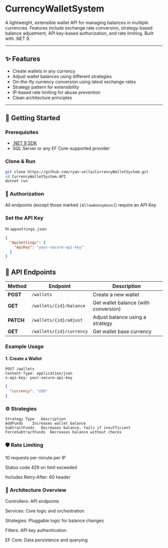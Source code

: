 # CurrencyWalletSystem

A lightweight, extensible wallet API for managing balances in multiple currencies. Features include exchange rate conversion, strategy-based balance adjustment, API key-based authorization, and rate limiting. Built with .NET 9.

---

## ✨ Features

- Create wallets in any currency
- Adjust wallet balances using different strategies
- On-the-fly currency conversion using latest exchange rates
- Strategy pattern for extensibility
- IP-based rate limiting for abuse prevention
- Clean architecture principles

---

## 🚀 Getting Started

### Prerequisites

- [.NET 9 SDK](https://dotnet.microsoft.com/en-us/download)
- SQL Server or any EF Core-supported provider

### Clone & Run

```bash
git clone https://github.com/ryan-vella/CurrencyWalletSystem.git
cd CurrencyWalletSystem.API
dotnet run
```

### 🔑 Authorization
All endpoints (except those marked `[AllowAnonymous]`) require an API Key.

### Set the API Key
In `appsettings.json`:

```json
{
  "ApiSettings": {
    "ApiKey": "your-secure-api-key"
  }
}
```

## 🧪 API Endpoints

| Method | Endpoint                         | Description                                      |
|--------|----------------------------------|--------------------------------------------------|
| **POST**   | `/wallets`                        | Create a new wallet                             |
| **GET**    | `/wallets/{id}/balance`           | Get wallet balance (with conversion)            |
| **PATCH**  | `/wallets/{id}/adjust`            | Adjust balance using a strategy                 |
| **GET**    | `/wallets/{id}/currency`          | Get wallet base currency                        |

### Example Usage

#### 1. Create a Wallet
```http
POST /wallets
Content-Type: application/json
x-api-key: your-secure-api-key
```
```json
{
  "currency": "USD"
}
```

### ⚙️ Strategies

```
Strategy Type	Description
AddFunds	Increases wallet balance
SubtractFunds	Decreases balance, fails if insufficient
ForceSubtractFunds	Decreases balance without checks
```
### 🛡️ Rate Limiting
10 requests per minute per IP

Status code 429 on limit exceeded

Includes Retry-After: 60 header

### 🧠 Architecture Overview
Controllers: API endpoints

Services: Core logic and orchestration

Strategies: Pluggable logic for balance changes

Filters: API key authentication

EF Core: Data persistence and querying
